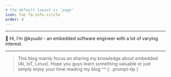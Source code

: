 ```yaml
---
# the default layout is 'page'
icon: fas fa-info-circle
order: 4
---
```


---
👋 Hi, I’m @kyuubi - an embedded software engineer with a lot of varying interest. 


---
>    This blog mainly focus on sharing my knowledge about embedded (AI, IoT, Linux). Hope you guys learn something valuable or just simply enjoy your time reading my blog ^^
{: .prompt-tip }
    

